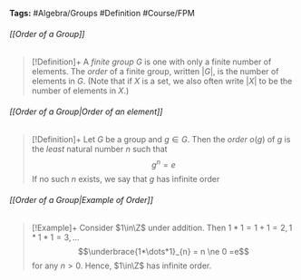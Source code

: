 **Tags:** #Algebra/Groups #Definition #Course/FPM 
###### [[Order of a Group]]
> [!Definition]+
> A *finite group* $G$ is one with only a finite number of elements. The *order* of a finite group, written $\lvert G \rvert$, is the number of elements in $G$. (Note that if $X$ is a set, we also often write $\lvert X \rvert$ to be the number of elements in $X$.)

###### [[Order of a Group|Order of an element]]
> [!Definition]+
> Let $G$ be a group and $g\in G$. Then the *order* $o(g)$ of $g$ is the *least* natural number $n$ such that
> $$g^n = e$$
> If no such $n$ exists, we say that $g$ has infinite order

###### [[Order of a Group|Example of Order]]
> [!Example]+
> Consider $1\in\Z$ under addition. Then $1*1=1+1=2,1*1*1=3,\dots$
> $$\underbrace{1*\dots*1}_{n} = n \ne 0 =e$$
> for any $n>0$. Hence, $1\in\Z$ has infinite order.